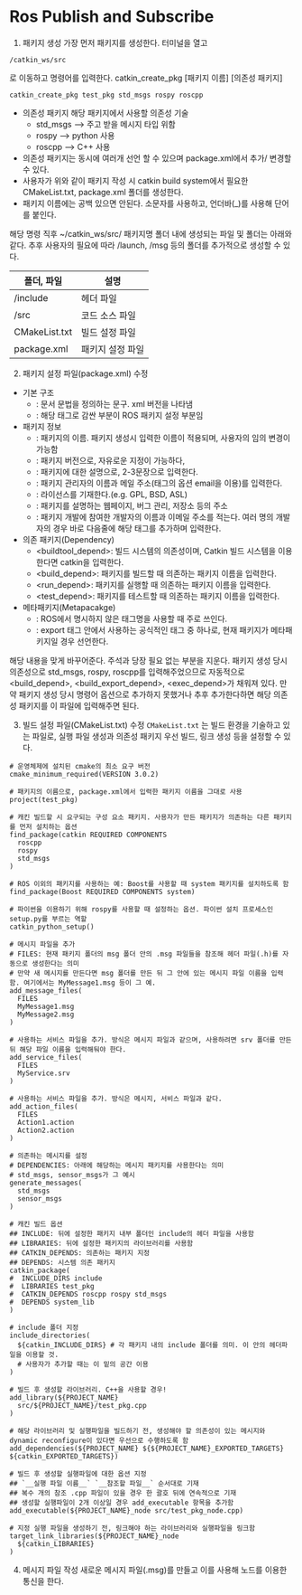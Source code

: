 # Ros Publish and Subscribe

1. 패키지 생성
가장 먼저 패키지를 생성한다.
터미널을 열고
```
/catkin_ws/src
``` 
로 이동하고 명령어를 입력한다. catkin_create_pkg [패키지 이름] [의존성 패키지]

```
catkin_create_pkg test_pkg std_msgs rospy roscpp
```

- 의존성 패키지 해당 패키지에서 사용할 의존성 기술
    - std_msgs --> 주고 받을 메시지 타입 위함
    - rospy --> python 사용
    - roscpp --> C++ 사용
- 의존성 패키지는 동시에 여러개 선언 할 수 있으며 package.xml에서 추가/ 변경할 수 있다.
- 사용자가 위와 같이 패키지 작성 시 catkin build system에서 필요한 CMakeList.txt, package.xml 폴더를 생성한다.
- 패키지 이름에는 공백 있으면 안된다. 소문자를 사용하고, 언더바(_)를 사용해 단어를 붙인다.

해당 명령 직후 ~/catkin_ws/src/ 패키지명 폴더 내에 생성되는 파일 및 폴더는 아래와 같다. 추후 사용자의 필요에 따라 /launch, /msg 등의 폴더를 추가적으로 생성할 수 있다.

|폴더, 파일|설명|
|-----------|---------|
|/include|헤더 파일|
|/src|코드 소스 파일|
|CMakeList.txt|빌드 설정 파일|
|package.xml|패키지 설정 파일|


2. 패키지 설정 파일(package.xml) 수정

- 기본 구조
    - <?xml>: 문서 문법을 정의하는 문구. xml 버전을 나타냄
    - <package>: 해당 태그로 감싼 부분이 ROS 패키지 설정 부분임
- 패키지 정보
    - <name>: 패키지의 이름. 패키지 생성시 입력한 이름이 적용되며, 사용자의 임의 변경이 가능함
    - <version>: 패키지 버전으로, 자유로운 지정이 가능하다,
    - <description>: 패키지에 대한 설명으로, 2-3문장으로 입력한다.
    - <maintainer>: 패키지 관리자의 이름과 메일 주소(태그의 옵션 email을 이용)를 입력한다.
    - <license>: 라이선스를 기재한다.(e.g. GPL, BSD, ASL)
    - <url>: 패키지를 설명하는 웹페이지, 버그 관리, 저장소 등의 주소
    - <author>: 패키지 개발에 참여한 개발자의 이름과 이메일 주소를 적는다. 여러 명의 개발자의 경우 바로 다음줄에 해당 태그를 추가하며 입력한다.
- 의존 패키지(Dependency)
    - <buildtool_depend>: 빌드 시스템의 의존성이며, Catkin 빌드 시스템을 이용한다면 catkin을 입력한다.
    - <build_depend>: 패키지를 빌드할 때 의존하는 패키지 이름을 입력한다.
    - <run_depend>: 패키지를 실행할 때 의존하는 패키지 이름을 입력한다.
    - <test_depend>: 패키지를 테스트할 때 의존하는 패키지 이름을 입력한다.
- 메타패키지(Metapacakge)
    - <export>: ROS에서 명시하지 않은 태그명을 사용할 때 주로 쓰인다.
    - <metapackage>: export 태그 안에서 사용하는 공식적인 태그 중 하나로, 현재 패키지가 메타패키지일 경우 선언한다.


해당 내용을 맞게 바꾸어준다. 주석과 당장 필요 없는 부분을 지운다. 패키지 생성 당시 의존성으로 std_msgs, rospy, roscpp를 입력해주었으므로 자동적으로 <build_depend>, <build_export_depend>, <exec_depend>가 채워져 있다. 만약 패키지 생성 당시 명령어 옵션으로 추가하지 못했거나 추후 추가한다하면 해당 의존성 패키지를 이 파일에 입력해주면 된다.


3. 빌드 설정 파일(CMakeList.txt) 수정
`CMakeList.txt` 는 빌드 환경을 기술하고 있는 파일로, 실행 파일 생성과 의존성 패키지 우선 빌드, 링크 생성 등을 설정할 수 있다.

```
# 운영체제에 설치된 cmake의 최소 요구 버전
cmake_minimum_required(VERSION 3.0.2)

# 패키지의 이름으로, package.xml에서 입력한 패키지 이름을 그대로 사용
project(test_pkg)

# 캐킨 빌드할 시 요구되는 구성 요소 패키지. 사용자가 만든 패키지가 의존하는 다른 패키지를 먼저 설치하는 옵션
find_package(catkin REQUIRED COMPONENTS
  roscpp
  rospy
  std_msgs
)

# ROS 이외의 패키지를 사용하는 예: Boost를 사용할 때 system 패키지를 설치하도록 함
find_package(Boost REQUIRED COMPONENTS system)

# 파이썬을 이용하기 위해 rospy를 사용할 때 설정하는 옵션. 파이썬 설치 프로세스인 setup.py를 부르는 역할
catkin_python_setup()

# 메시지 파일을 추가
# FILES: 현재 패키지 폴더의 msg 폴더 안의 .msg 파일들을 참조해 헤더 파일(.h)를 자동으로 생성한다는 의미
# 만약 새 메시지를 만든다면 msg 폴더를 만든 뒤 그 안에 있는 메시지 파일 이름을 입력함. 여기에서는 MyMessage1.msg 등이 그 예.
add_message_files(
  FILES 
  MyMessage1.msg
  MyMessage2.msg
)

# 사용하는 서비스 파일을 추가. 방식은 메시지 파일과 같으며, 사용하려면 srv 폴더를 만든 뒤 해당 파일 이름을 입력해둬야 한다.
add_service_files(
  FILES
  MyService.srv
)

# 사용하는 서비스 파일을 추가. 방식은 메시지, 서비스 파일과 같다.
add_action_files(
  FILES
  Action1.action
  Action2.action
)

# 의존하는 메시지를 설정
# DEPENDENCIES: 아래에 해당하는 메시지 패키지를 사용한다는 의미
# std_msgs, sensor_msgs가 그 예시
generate_messages(
  std_msgs 
  sensor_msgs
)

# 캐킨 빌드 옵션
## INCLUDE: 뒤에 설정한 패키지 내부 폴더인 include의 헤더 파일을 사용함
## LIBRARIES: 뒤에 설정한 패키지의 라이브러리를 사용함
## CATKIN_DEPENDS: 의존하는 패키지 지정
## DEPENDS: 시스템 의존 패키지
catkin_package(
#  INCLUDE_DIRS include
#  LIBRARIES test_pkg
#  CATKIN_DEPENDS roscpp rospy std_msgs
#  DEPENDS system_lib
)

# include 폴더 지정
include_directories(
  ${catkin_INCLUDE_DIRS} # 각 패키지 내의 include 폴더를 의미. 이 안의 헤더파일을 이용할 것. 
  # 사용자가 추가할 때는 이 밑의 공간 이용
)

# 빌드 후 생성할 라이브러리. C++을 사용할 경우!
add_library(${PROJECT_NAME}
  src/${PROJECT_NAME}/test_pkg.cpp
)

# 해당 라이브러리 및 실행파일을 빌드하기 전, 생성해야 할 의존성이 있는 메시지와 dynamic reconfigure이 있다면 우선으로 수행하도록 함
add_dependencies(${PROJECT_NAME} ${${PROJECT_NAME}_EXPORTED_TARGETS} ${catkin_EXPORTED_TARGETS})

# 빌드 후 생성할 실행파일에 대한 옵션 지정
## `__실행 파일 이름__` `__참조할 파일__` 순서대로 기재
## 복수 개의 참조 .cpp 파일이 있을 경우 한 괄호 뒤에 연속적으로 기재
## 생성할 실행파일이 2개 이상일 경우 add_executable 항목을 추가함
add_executable(${PROJECT_NAME}_node src/test_pkg_node.cpp)

# 지정 실행 파일을 생성하기 전, 링크해야 하는 라이브러리와 실행파일을 링크함
target_link_libraries(${PROJECT_NAME}_node
  ${catkin_LIBRARIES}
)
```

4. 메시지 파일 작성
새로운 메시지 파일(.msg)를 만들고 이를 사용해 노드를 이용한 통신을 한다. 
